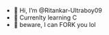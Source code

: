 - 👋 Hi, I’m @Ritankar-Ultraboy09
- 👀 Currenlty learning C 
- 🌱 beware, I can FORK you lol

<!---
Ritankar-Ultraboy09/Ritankar-Ultraboy09 is a ✨ special ✨ repository because its `README.md` (this file) appears on your GitHub profile.
You can click the Preview link to take a look at your changes.
--->

